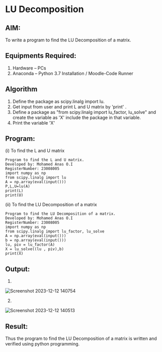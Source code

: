 # LU Decomposition 

## AIM:
To write a program to find the LU Decomposition of a matrix.

## Equipments Required:
1. Hardware – PCs
2. Anaconda – Python 3.7 Installation / Moodle-Code Runner

## Algorithm
1. Define the package as scipy.linalg import lu.
2. Get input from user and print L and U matrix by 'print' .
3. Define a package as "from scipy.linalg import lu_factor, lu_solve" and create the variable as 'X' include the package in that variable.
4. Print the variable 'X'

## Program:
(i) To find the L and U matrix
```
Program to find the L and U matrix.
Developed by: Mohamed Anas O.I
RegisterNumber: 23008005
import numpy as np
from scipy.linalg import lu
A = np.array(eval(input()))
P,L,U=lu(A)
print(L)
print(U)
```
(ii) To find the LU Decomposition of a matrix
```
Program to find the LU Decomposition of a matrix.
Developed by: Mohamed Anas O.I
RegisterNumber: 23008005
import numpy as np
from scipy.linalg import lu_factor, lu_solve
A = np.array(eval(input()))
b = np.array(eval(input()))
lu, piv = lu_factor(A)
X = lu_solve((lu , piv),b)
print(X)
```

## Output:
1.
![Screenshot 2023-12-12 140754](https://github.com/Anas536/LU-Decomposition/assets/139841834/f15d811e-b7aa-431b-b244-b4243e0e6668)

2.
![Screenshot 2023-12-12 140513](https://github.com/Anas536/LU-Decomposition/assets/139841834/78817bb3-fc0d-46ba-a320-01f0add0184b)


## Result:
Thus the program to find the LU Decomposition of a matrix is written and verified using python programming.

